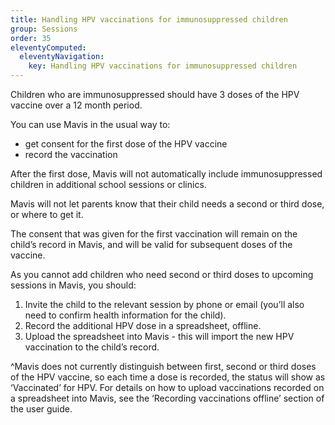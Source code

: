 ```yaml
---
title: Handling HPV vaccinations for immunosuppressed children
group: Sessions
order: 35
eleventyComputed:
  eleventyNavigation:
    key: Handling HPV vaccinations for immunosuppressed children
---
```


Children who are immunosuppressed should have 3 doses of the HPV vaccine over a 12 month period. 

You can use Mavis in the usual way to:

* get consent for the first dose of the HPV vaccine
* record the vaccination

After the first dose, Mavis will not automatically include immunosuppressed children in additional school sessions or clinics.

Mavis will not let parents know that their child needs a second or third dose, or where to get it.

The consent that was given for the first vaccination will remain on the child’s record in Mavis, and will be valid for subsequent doses of the vaccine. 

As you cannot add children who need second or third doses to upcoming sessions in Mavis, you should:

1. Invite the child to the relevant session by phone or email (you’ll also need to confirm health information for the child). 
2. Record the additional HPV dose in a spreadsheet, offline.
3. Upload the spreadsheet into Mavis - this will import the new HPV vaccination to the child’s record. 

^Mavis does not currently distinguish between first, second or third doses of the HPV vaccine, so each time a dose is recorded, the status will show as ‘Vaccinated’ for HPV. 
For details on how to upload vaccinations recorded on a spreadsheet into Mavis, see the ‘Recording vaccinations offline’ section of the user guide. 
